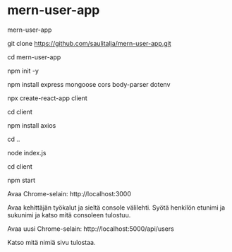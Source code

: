 # mern-user-app
mern-user-app

git clone https://github.com/saulitalja/mern-user-app.git

cd mern-user-app

npm init -y

npm install express mongoose cors body-parser dotenv


npx create-react-app client

cd client

npm install axios


cd ..

node index.js

cd client

npm start


Avaa Chrome-selain: http://localhost:3000

Avaa kehittäjän työkalut ja sieltä console välilehti. Syötä henkilön etunimi ja sukunimi ja katso mitä consoleen tulostuu.


Avaa uusi Chrome-selain: http://localhost:5000/api/users

Katso mitä nimiä sivu tulostaa.
